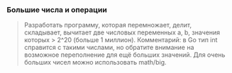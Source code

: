 ### Большие числа и операции
> Разработать программу, которая перемножает, делит, складывает, вычитает две числовых переменных a, b, значения которых > 2^20 (больше 1 миллион).
> Комментарий: в Go тип int справится с такими числами, но обратите внимание на возможное переполнение для ещё больших значений. Для очень больших чисел можно использовать math/big.